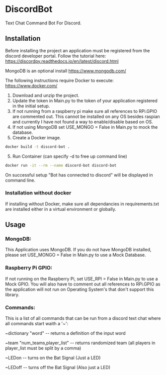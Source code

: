 # DiscordBot

Text Chat Command Bot For Discord.

## Installation

Before installing the project an application must be registered from the discord developer portal.
Follow the tutorial here: https://discordpy.readthedocs.io/en/latest/discord.html

MongoDB is an optional install https://www.mongodb.com/

The following instructions require Docker to execute: https://www.docker.com/

1. Download and unzip the project.
2. Update the token in Main.py to the token of your application registered in the initial setup.
3. If not running from a raspberry pi make sure all references to RPi.GPIO are commented out. This cannot be installed on any OS besides raspian and currently I have not found a way to enable/disable based on OS.
4. If not using MongoDB set USE_MONGO = False in Main.py to mock the database.
5. Create a Docker image.

```bash
docker build -t discord-bot .
```

5. Run Container (can specify -d to free up command line)

```bash
docker run -it --rm --name discord-bot discord-bot
```

On successful setup "Bot has connected to discord" will be displayed in command line.

### Installation without docker

If installing without Docker, make sure all dependancies in requirements.txt are installed either in a virtual environment or globally.

## Usage

### MongoDB:

This Application uses MongoDB. If you do not have MongoDB installed, please set USE_MONGO = False in Main.py to use a Mock Database.

### Raspberry Pi GPIO:

If not running on the Raspberry Pi, set USE_RPI = False in Main.py to use a Mock GPIO. You will also have to comment out all references to RPi.GPIO as the application will not run on Operating System's that don't support this library.

### Commands:

This is a list of all commands that can be run from a discord text chat where all commands start waith a '~':

~dictionary "word" -- returns a definition of the input word

~team "num_teams,player_list" -- returns randomized team (all players in player_list must be split by a comma)

~LEDon -- turns on the Bat Signal (Just a LED)

~LEDoff -- turns off the Bat Signal (Also just a LED)
